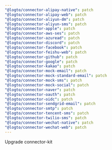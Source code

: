 ```yaml
---
"@logto/connector-alipay-native": patch
"@logto/connector-alipay-web": patch
"@logto/connector-aliyun-dm": patch
"@logto/connector-aliyun-sms": patch
"@logto/connector-apple": patch
"@logto/connector-aws-ses": patch
"@logto/connector-azuread": patch
"@logto/connector-discord": patch
"@logto/connector-facebook": patch
"@logto/connector-feishu-web": patch
"@logto/connector-github": patch
"@logto/connector-google": patch
"@logto/connector-kakao": patch
"@logto/connector-mock-email": patch
"@logto/connector-mock-standard-email": patch
"@logto/connector-mock-sms": patch
"@logto/connector-mock-social": patch
"@logto/connector-naver": patch
"@logto/connector-oauth": patch
"@logto/connector-oidc": patch
"@logto/connector-sendgrid-email": patch
"@logto/connector-smtp": patch
"@logto/connector-tencent-sms": patch
"@logto/connector-twilio-sms": patch
"@logto/connector-wechat-native": patch
"@logto/connector-wechat-web": patch
---
```


Upgrade connector-kit
